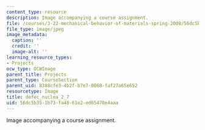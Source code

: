 ```yaml
---
content_type: resource
description: Image accompanying a course assignment.
file: /courses/3-22-mechanical-behavior-of-materials-spring-2008/56dc5b351b73fa4861e2ed65470e4aaa_defec_nuclea_2_7.jpg
file_type: image/jpeg
image_metadata:
  caption: ''
  credit: ''
  image-alt: ''
learning_resource_types:
- Projects
ocw_type: OCWImage
parent_title: Projects
parent_type: CourseSection
parent_uid: 8388cfe3-4b2f-b7e7-0060-faf27a65e652
resourcetype: Image
title: defec_nuclea_2_7
uid: 56dc5b35-1b73-fa48-61e2-ed65470e4aaa
---
```

Image accompanying a course assignment.

